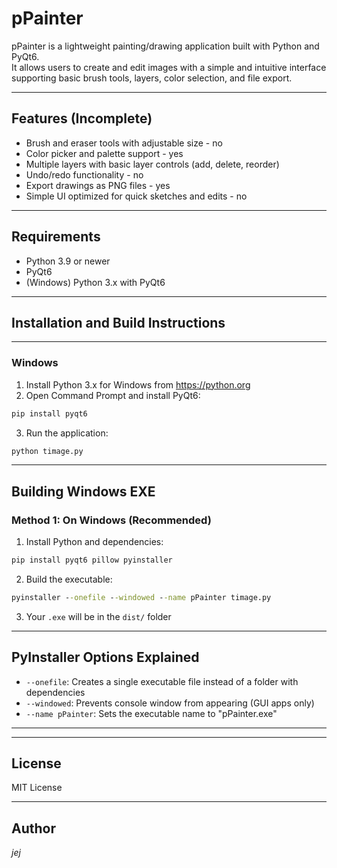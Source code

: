 # pPainter

pPainter is a lightweight painting/drawing application built with Python and PyQt6.  
It allows users to create and edit images with a simple and intuitive interface supporting basic brush tools, layers, color selection, and file export.

---

## Features (Incomplete)

- Brush and eraser tools with adjustable size  - no
- Color picker and palette support  - yes
- Multiple layers with basic layer controls (add, delete, reorder)  
- Undo/redo functionality  - no
- Export drawings as PNG files  - yes
- Simple UI optimized for quick sketches and edits - no

---

## Requirements

- Python 3.9 or newer  
- PyQt6  
- (Windows) Python 3.x with PyQt6

---

## Installation and Build Instructions

---

### Windows

1. Install Python 3.x for Windows from https://python.org  
2. Open Command Prompt and install PyQt6:

```cmd
pip install pyqt6
```

3. Run the application:

```cmd
python timage.py
```

---

## Building Windows EXE

### Method 1: On Windows (Recommended)

1. Install Python and dependencies:
```cmd
pip install pyqt6 pillow pyinstaller
```

2. Build the executable:
```cmd
pyinstaller --onefile --windowed --name pPainter timage.py
```

3. Your `.exe` will be in the `dist/` folder

---

## PyInstaller Options Explained

- `--onefile`: Creates a single executable file instead of a folder with dependencies
- `--windowed`: Prevents console window from appearing (GUI apps only)
- `--name pPainter`: Sets the executable name to "pPainter.exe"

---

---

## License

MIT License

---

## Author

_jej_
